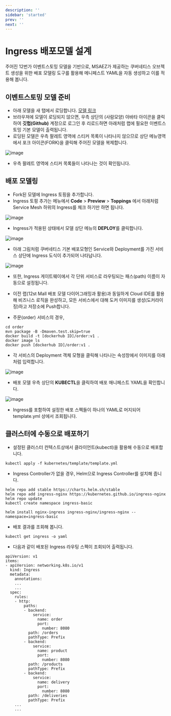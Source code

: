 ```yaml
---
description: ''
sidebar: 'started'
prev: ''
next: ''
---
```

# Ingress 배포모델 설계

주어진 12번가 이벤트스토밍 모델을 기반으로, MSAEZ가 제공하는 쿠버네티스 오브젝트 생성을 위한 배포 모델링 도구를 활용해 메니페스트 YAML을 자동 생성하고 이를 적용해 봅니다.

## 이벤트스토밍 모델 준비

- 아래 모델을 새 탭에서 로딩합니다.
[모델 링크](https://www.msaez.io/#/storming/mallbasic-for-ops)
- 브라우져에 모델이 로딩되지 않으면, 우측 상단의 (사람모양) 아바타 아이콘을 클릭하여 **깃헙(Github)** 계정으로 로그인 후 리로드하면 아래처럼 랩에 필요한 이벤트스토밍 기본 모델이 출력됩니다. 
- 로딩된 모델은 우측 팔레트 영역에 스티커 목록이 나타나지 않으므로 상단 메뉴영역에서 포크 아이콘(FORK)을 클릭해 주어진 모델을 복제합니다. 

![image](https://github.com/acmexii/demo/assets/35618409/1e16e849-7ae9-4b33-b39c-db4ef0939507)
- 우측 팔레트 영역에 스티커 목록들이 나타나는 것이 확인됩니다.

## 배포 모델링

- Fork된 모델에 Ingress 토핑을 추가합니다. 
- Ingress 토핑 추가는 메뉴에서 **Code** > **Preview** > **Toppings** 에서 아래처럼 Service Mesh 하위의 Ingress를 체크 하기만 하면 됩니다.

![image](https://github.com/acmexii/demo/assets/35618409/a55fc02b-2c67-492e-a233-10aee09d3cee)

- Ingress가 적용된 상태에서 모델 상단 메뉴의 **DEPLOY**를 클릭합니다.

![image](https://github.com/acmexii/demo/assets/35618409/07d45fce-528a-4261-a1e3-c100e068c6b0)

- 아래 그림처럼 쿠버네티스 기본 배포모형인 Service와 Deployment를 가진 서비스 상단에 Ingress 도식이 추가되어 나타납니다.

![image](https://github.com/acmexii/demo/assets/35618409/9a3ffc7d-4910-4b6f-b3a7-0178f15abb17)
- 또한, Ingress 게이트웨이에서 각 단위 서비스로 라우팅되는 패스(path) 이름이 자동으로 설정됩니다.

- 이전 랩(12st Mall 배포 모델 다이어그래밍과 활용)과 동일하게 Cloud IDE를 활용해 비즈니스 로직을 완성하고, 모든 서비스에서 대해 도커 이미지를 생성(도커라이징)하고 저장소에 Push합니다.
- 주문(order) 서비스의 경우,
```
cd order
mvn package -B -Dmaven.test.skip=true
docker build -t [dockerhub ID]/order:v1 .     
docker image ls
docker push [dockerhub ID]/order:v1 .
``` 

- 각 서비스의 Deployment 객체 모형을 클릭해 나타나는 속성창에서 이미지를 아래처럼 입력합니다.

![image](https://github.com/acmexii/demo/assets/35618409/936467d7-be76-4686-97f5-fe592786831b)

- 배포 모델 우측 상단의 **KUBECTL**을 클릭하여 배포 매니페스트 YAML을 확인합니다.

![image](https://github.com/acmexii/demo/assets/35618409/97cdb8d0-2c87-4f1d-a464-e63df1540556)

- Ingress를 포함하여 설정한 배포 스펙들이 하나의 YAML로 머지되어 template.yml 상에서 조회됩니다.

## 클러스터에 수동으로 배포하기

- 설정된 클러스터 컨텍스트상에서 클라이언트(kubectl)을 활용해 수동으로 배포합니다.
```
kubectl apply -f kubernetes/template/template.yml
```
- Ingress Controller가 없을 경우, Helm으로 Ingress Controller를 설치해 줍니다.
```
helm repo add stable https://charts.helm.sh/stable
helm repo add ingress-nginx https://kubernetes.github.io/ingress-nginx
helm repo update
kubectl create namespace ingress-basic

helm install nginx-ingress ingress-nginx/ingress-nginx --namespace=ingress-basic
```

- 배포 결과를 조회해 봅니다.
```
kubectl get ingress -o yaml 
```
- 다음과 같이 배포된 Ingress 라우팅 스펙이 조회되어 출력됩니다. 
```
apiVersion: v1
items:
- apiVersion: networking.k8s.io/v1
  kind: Ingress
  metadata:
    annotations:
    ...
    ...
  spec:
    rules:
    - http:
        paths:
        - backend:
            service:
              name: order
              port:
                number: 8080
          path: /orders
          pathType: Prefix
        - backend:
            service:
              name: product
              port:
                number: 8080
          path: /products
          pathType: Prefix
        - backend:
            service:
              name: delivery
              port:
                number: 8080
          path: /deliveries
          pathType: Prefix
    ...
    ...          
```
<!-- 
## On-Prem MSAEZ 배포 이해

- On-Prem MSAEZ에는 마이크로서비스를 빌드하고 배포하는 자동화된 툴-체인들이 제공됩니다. 
- 기본적으로 이벤트스토밍 모델 버전에 따라, 각 서비스 이미지들이 태깅되어 빌드되고 구성된 Harbor 컨테이너 레지스트리에 이미지가 Push됩니다.
- 이에 따라 매니페스트 YAML이 업데이트되고 GitOps 설정에 따라 Argo CD가 이를 탐지하여 설정된 클러스터에 자동 배포가 이루어집니다.

![image](https://github.com/acmexii/demo/assets/35618409/4a51c1e3-400f-4d5b-8d0a-edb742f12e94)

- Argo 엔드포인트를 조회합니다.
```
kubectl get svc argocd-server -n argocd
```

- 브라우저에서 앤드포인트에 접속합니다.
```
ID : admin
password : kubectl -n argocd get secret argocd-initial-admin-secret -o jsonpath="{.data.password}" | base64 -d
```

- 설정된 배포 전략에 따른 배포 진행 조회 및 배포 결과는 아래와 같이 확인 가능합니다.

![image](https://github.com/acmexii/demo/assets/35618409/930147fa-8cac-4691-9e4a-dcbcbe1bca60) -->

